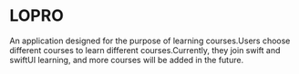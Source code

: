 # LOPRO
An application designed for the purpose of learning courses.Users choose different courses to learn different courses.Currently, they join swift and swiftUI learning, and more courses will be added in the future.
